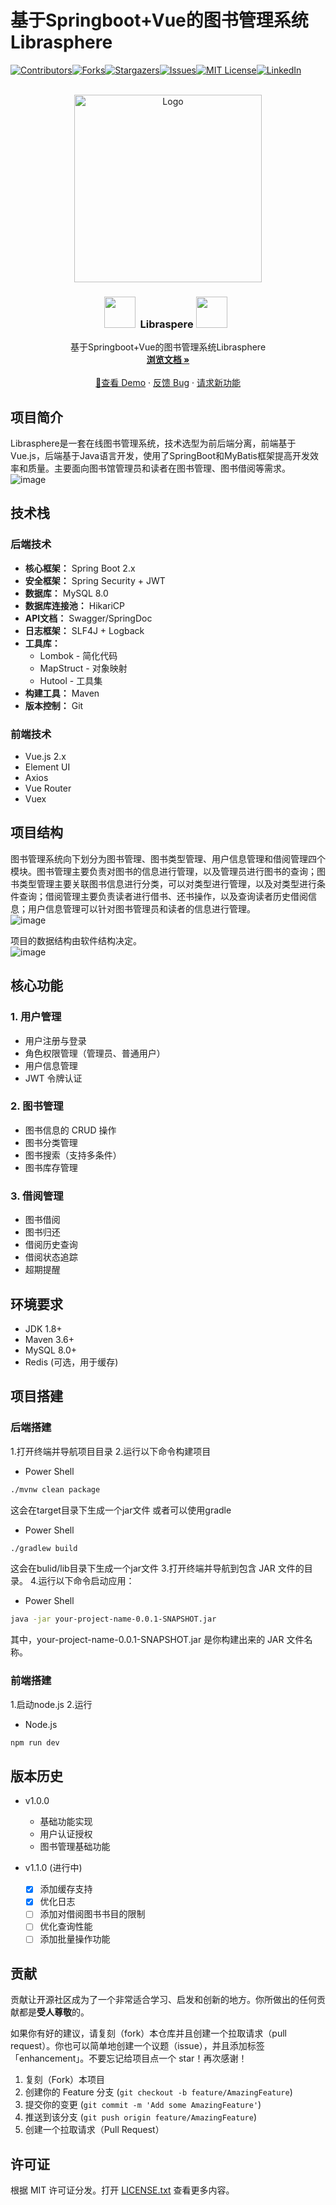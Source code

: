 # 基于Springboot+Vue的图书管理系统Librasphere

[![Contributors][contributors-shield]][contributors-url][![Forks][forks-shield]][forks-url][![Stargazers][stars-shield]][stars-url][![Issues][issues-shield]][issues-url][![MIT License][license-shield]][license-url][![LinkedIn][linkedin-shield]][linkedin-url]

<br />
<div align="center">
  <a href="https://github.com/Revolover3-Sue/Librasphere">
    <img src="images/Librasphere.png" alt="Logo" width="300" height="300">
  </a>

  <h3 align="center"><img src="https://user-images.githubusercontent.com/74038190/213844263-a8897a51-32f4-4b3b-b5c2-e1528b89f6f3.png" width="50px" /> &nbsp;Libraspere   <img src="https://user-images.githubusercontent.com/74038190/213844263-a8897a51-32f4-4b3b-b5c2-e1528b89f6f3.png" width="50px" /> &nbsp;</h3>

  <p align="center">
    基于Springboot+Vue的图书管理系统Librasphere
    <br />
    <a href="https://github.com/Revolover3-Sue/Librasphere"><strong>浏览文档 »</strong></a>
    <br />
    <br />
    <a href="https://github.com/Revolover3-Sue/Librasphere">🔗查看 Demo</a>
    ·
    <a href="https://github.com/Revolover3-Sue/Librasphere/issues">反馈 Bug</a>
    ·
    <a href="https://github.com/Revolover3-Sue/Librasphere/issues">请求新功能</a>
  </p>
</div>

## 项目简介

Librasphere是一套在线图书管理系统，技术选型为前后端分离，前端基于Vue.js，后端基于Java语言开发，使用了SpringBoot和MyBatis框架提高开发效率和质量。主要面向图书馆管理员和读者在图书管理、图书借阅等需求。  
![image](images/homepage.png)

## 技术栈

### 后端技术
- **核心框架：** Spring Boot 2.x
- **安全框架：** Spring Security + JWT
- **数据库：** MySQL 8.0
- **数据库连接池：** HikariCP
- **API文档：** Swagger/SpringDoc
- **日志框架：** SLF4J + Logback
- **工具库：** 
  - Lombok - 简化代码
  - MapStruct - 对象映射
  - Hutool - 工具集
- **构建工具：** Maven
- **版本控制：** Git

### 前端技术
- Vue.js 2.x
- Element UI
- Axios
- Vue Router
- Vuex

## 项目结构
图书管理系统向下划分为图书管理、图书类型管理、用户信息管理和借阅管理四个模块。图书管理主要负责对图书的信息进行管理，以及管理员进行图书的查询；图书类型管理主要关联图书信息进行分类，可以对类型进行管理，以及对类型进行条件查询；借阅管理主要负责读者进行借书、还书操作，以及查询读者历史借阅信息；用户信息管理可以针对图书管理员和读者的信息进行管理。  
![image](images\softwarestructure.png)

项目的数据结构由软件结构决定。  
![image](images\erdiagram.png)

## 核心功能

### 1. 用户管理
- 用户注册与登录
- 角色权限管理（管理员、普通用户）
- 用户信息管理
- JWT 令牌认证

### 2. 图书管理
- 图书信息的 CRUD 操作
- 图书分类管理
- 图书搜索（支持多条件）
- 图书库存管理

### 3. 借阅管理
- 图书借阅
- 图书归还
- 借阅历史查询
- 借阅状态追踪
- 超期提醒

## 环境要求
- JDK 1.8+
- Maven 3.6+
- MySQL 8.0+
- Redis (可选，用于缓存)

## 项目搭建
### 后端搭建
  1.打开终端并导航项目目录
  2.运行以下命令构建项目
  * Power Shell
  ```sh
  ./mvnw clean package 
  ```
  这会在target目录下生成一个jar文件
  或者可以使用gradle
  * Power Shell
  ```sh
  ./gradlew build 
  ```
  这会在bulid/lib目录下生成一个jar文件
  3.打开终端并导航到包含 JAR 文件的目录。
  4.运行以下命令启动应用：
  * Power Shell
  ```sh
  java -jar your-project-name-0.0.1-SNAPSHOT.jar
  ```
其中，your-project-name-0.0.1-SNAPSHOT.jar 是你构建出来的 JAR 文件名称。
### 前端搭建
  1.启动node.js
  2.运行
  * Node.js
  ```sh
  npm run dev
  ```


## 版本历史

- v1.0.0 
  - 基础功能实现
  - 用户认证授权
  - 图书管理基础功能
  
- v1.1.0 (进行中)
  - [x] 添加缓存支持
  - [x] 优化日志
  - [ ] 添加对借阅图书书目的限制
  - [ ] 优化查询性能
  - [ ] 添加批量操作功能

## 贡献

贡献让开源社区成为了一个非常适合学习、启发和创新的地方。你所做出的任何贡献都是**受人尊敬**的。

如果你有好的建议，请复刻（fork）本仓库并且创建一个拉取请求（pull request）。你也可以简单地创建一个议题（issue），并且添加标签「enhancement」。不要忘记给项目点一个 star！再次感谢！

1. 复刻（Fork）本项目
2. 创建你的 Feature 分支 (`git checkout -b feature/AmazingFeature`)
3. 提交你的变更 (`git commit -m 'Add some AmazingFeature'`)
4. 推送到该分支 (`git push origin feature/AmazingFeature`)
5. 创建一个拉取请求（Pull Request）

## 许可证

根据 MIT 许可证分发。打开 [LICENSE.txt](LICENSE.txt) 查看更多内容。


[contributors-shield]: https://img.shields.io/github/contributors/Revolove3-Sue/Librasphere.svg?style=for-the-badge
[contributors-url]: https://github.com/admin1025/Libraspher/graphs/contributors
[forks-shield]: https://img.shields.io/github/forks/Revolove3-Sue/Librasphere.svg?style=for-the-badge
[forks-url]: https://github.com/Revolove3-Sue/Librasphere/network/members
[stars-shield]: https://img.shields.io/github/stars/aRevolove3-Sue/Librasphere.svg?style=for-the-badge
[stars-url]: https://github.com/Revolove3-Sue/Librasphere/stargazers
[issues-shield]: https://img.shields.io/github/issues/Revolove3-Sue/Librasphere.svg?style=for-the-badge
[issues-url]: https://github.com/Revolove3-Sue/Librasphere/issues
[license-shield]: https://img.shields.io/github/license/Revolove3-Sue/Librasphere.svg?style=for-the-badge
[license-url]: https://github.com/Revolove3-Sue/Librasphere/blob/master/LICENSE.txt
[linkedin-shield]: https://img.shields.io/badge/-LinkedIn-black.svg?style=for-the-badge&logo=linkedin&colorB=555
[linkedin-url]: https://linkedin.com/in/othneildrew
[product-screenshot]: images/screenshot.png